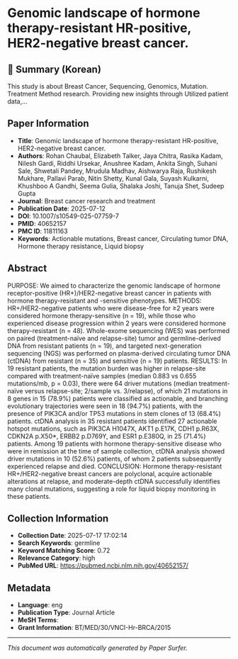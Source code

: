 # Genomic landscape of hormone therapy-resistant HR-positive, HER2-negative breast cancer.

## 📝 Summary (Korean)
This study is about Breast Cancer, Sequencing, Genomics, Mutation. Treatment Method research. Providing new insights through Utilized patient data,...

## Paper Information
- **Title**: Genomic landscape of hormone therapy-resistant HR-positive, HER2-negative breast cancer.
- **Authors**: Rohan Chaubal, Elizabeth Talker, Jaya Chitra, Rasika Kadam, Nilesh Gardi, Riddhi Ursekar, Anushree Kadam, Ankita Singh, Suhani Sale, Shwetali Pandey, Mrudula Madhav, Aishwarya Raja, Rushikesh Mukhare, Pallavi Parab, Nitin Shetty, Kunal Gala, Suyash Kulkarni, Khushboo A Gandhi, Seema Gulia, Shalaka Joshi, Tanuja Shet, Sudeep Gupta
- **Journal**: Breast cancer research and treatment
- **Publication Date**: 2025-07-12
- **DOI**: 10.1007/s10549-025-07759-7
- **PMID**: 40652157
- **PMC ID**: 11811163
- **Keywords**: Actionable mutations, Breast cancer, Circulating tumor DNA, Hormone therapy resistance, Liquid biopsy

## Abstract
PURPOSE: We aimed to characterize the genomic landscape of hormone receptor-positive (HR+)/HER2-negative breast cancer in patients with hormone therapy-resistant and -sensitive phenotypes. METHODS: HR+/HER2-negative patients who were disease-free for ≥2 years were considered hormone therapy-sensitive (n = 19), while those who experienced disease progression within 2 years were considered hormone therapy-resistant (n = 48). Whole-exome sequencing (WES) was performed on paired (treatment-naïve and relapse-site) tumor and germline-derived DNA from resistant patients (n = 19), and targeted next-generation sequencing (NGS) was performed on plasma-derived circulating tumor DNA (ctDNA) from resistant (n = 35) and sensitive (n = 19) patients. RESULTS: In 19 resistant patients, the mutation burden was higher in relapse-site compared with treatment-naïve samples (median 0.883 vs 0.655 mutations/mb, p = 0.03), there were 64 driver mutations (median treatment-naïve versus relapse-site; 2/sample vs. 3/relapse), of which 21 mutations in 8 genes in 15 (78.9%) patients were classified as actionable, and branching evolutionary trajectories were seen in 18 (94.7%) patients, with the presence of PIK3CA and/or TP53 mutations in stem clones of 13 (68.4%) patients. ctDNA analysis in 35 resistant patients identified 27 actionable hotspot mutations, such as PIK3CA H1047X, AKT1 p.E17K, CDH1 p.R63X, CDKN2A p.X50*, ERBB2 p.D769Y, and ESR1 p.E380Q, in 25 (71.4%) patients. Among 19 patients with hormone therapy-sensitive disease who were in remission at the time of sample collection, ctDNA analysis showed driver mutations in 10 (52.6%) patients, of whom 2 patients subsequently experienced relapse and died. CONCLUSION: Hormone therapy-resistant HR+/HER2-negative breast cancers are polyclonal, acquire actionable alterations at relapse, and moderate-depth ctDNA successfully identifies many clonal mutations, suggesting a role for liquid biopsy monitoring in these patients.

## Collection Information
- **Collection Date**: 2025-07-17 17:02:14
- **Search Keywords**: germline
- **Keyword Matching Score**: 0.72
- **Relevance Category**: high
- **PubMed URL**: https://pubmed.ncbi.nlm.nih.gov/40652157/

## Metadata
- **Language**: eng
- **Publication Type**: Journal Article
- **MeSH Terms**: 
- **Grant Information**: BT/MED/30/VNCI-Hr-BRCA/2015

---
*This document was automatically generated by Paper Surfer.*
